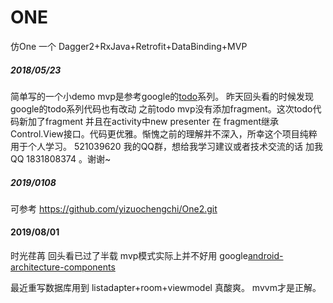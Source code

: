 # ONE
仿One 一个 Dagger2+RxJava+Retrofit+DataBinding+MVP


##### 2018/05/23 
简单写的一个小demo mvp是参考google的[todo](https://github.com/googlesamples/android-architecture)系列。
昨天回头看的时候发现google的todo系列代码也有改动 
之前todo mvp没有添加fragment。这次todo代码新加了fragment 并且在activity中new presenter
在 fragment继承Control.View接口。代码更优雅。惭愧之前的理解并不深入，所幸这个项目纯粹用于个人学习。
521039620 我的QQ群，想给我学习建议或者技术交流的话 加我QQ 1831808374 。谢谢~ 

##### 2019/0108
可参考 https://github.com/yizuochengchi/One2.git

#### 2019/08/01
时光荏苒 回头看已过了半载 
mvp模式实际上并不好用
google[android-architecture-components](https://github.com/googlesamples/android-architecture-components)

最近重写数据库用到
listadapter+room+viewmodel 真酸爽。
mvvm才是正解。
